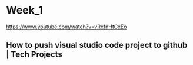 # Week_1

https://www.youtube.com/watch?v=vRxfnHtCxEo
## How to push visual studio code project to github | Tech Projects

